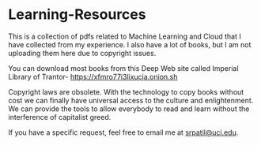# Learning-Resources

This is a collection of pdfs related to Machine Learning and Cloud that I have collected from my experience. I also have a lot of books, but I am not uploading them here due to copyright issues.

You can download most books from this Deep Web site called Imperial Library of Trantor- https://xfmro77i3lixucja.onion.sh

Copyright laws are obsolete. With the technology to copy books without cost we can finally have universal access to the culture and enlightenment. We can provide the tools to allow everybody to read and learn without the interference of capitalist greed. 

If you have a specific request, feel free to email me at srpatil@uci.edu.